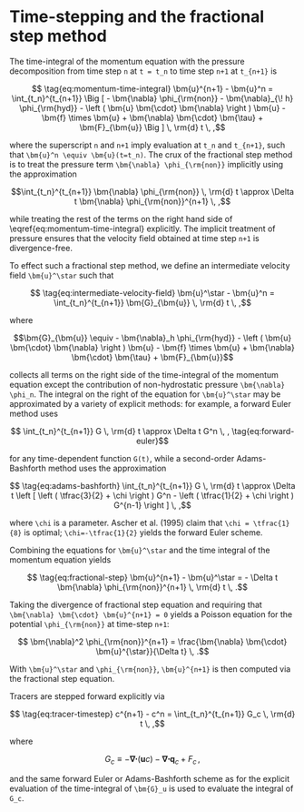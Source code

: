 # Time-stepping and the fractional step method

The time-integral of the momentum equation with the pressure decomposition from time step ``n`` at ``t = t_n`` 
to time step ``n+1`` at ``t_{n+1}`` is
```math
    \tag{eq:momentum-time-integral}
    \bm{u}^{n+1} - \bm{u}^n = 
        \int_{t_n}^{t_{n+1}} \Big [ - \bm{\nabla} \phi_{\rm{non}} 
                                    - \bm{\nabla}_{\! h} \phi_{\rm{hyd}} 
                                    - \left ( \bm{u} \bm{\cdot} \bm{\nabla} \right ) \bm{u} 
                                    - \bm{f} \times \bm{u} 
                                    + \bm{\nabla} \bm{\cdot} \bm{\tau} 
                                    + \bm{F}_{\bm{u}} \Big ] \, \rm{d} t \, ,
```
where the superscript ``n`` and ``n+1`` imply evaluation at ``t_n`` and ``t_{n+1}``, 
such that ``\bm{u}^n \equiv \bm{u}(t=t_n)``.
The crux of the fractional step method is to treat the pressure term 
``\bm{\nabla} \phi_{\rm{non}}`` implicitly using the approximation
```math
\int_{t_n}^{t_{n+1}} \bm{\nabla} \phi_{\rm{non}} \, \rm{d} t \approx 
    \Delta t \bm{\nabla} \phi_{\rm{non}}^{n+1} \, ,
```
while treating the rest of the terms on the right hand side of \eqref{eq:momentum-time-integral} explicitly.
The implicit treatment of pressure ensures that the velocity field obtained at time step ``n+1`` is divergence-free.

To effect such a fractional step method, we define an intermediate velocity field ``\bm{u}^\star`` such that
```math
    \tag{eq:intermediate-velocity-field}
    \bm{u}^\star - \bm{u}^n = \int_{t_n}^{t_{n+1}} \bm{G}_{\bm{u}} \, \rm{d} t \, ,
```
where
```math
\bm{G}_{\bm{u}} \equiv - \bm{\nabla}_h \phi_{\rm{hyd}} 
                       - \left ( \bm{u} \bm{\cdot} \bm{\nabla} \right ) \bm{u} 
                       - \bm{f} \times \bm{u} 
                       + \bm{\nabla} \bm{\cdot} \bm{\tau} 
                       + \bm{F}_{\bm{u}}
```
collects all terms on the right side of the time-integral of the momentum equation except the contribution 
of non-hydrostatic pressure ``\bm{\nabla} \phi_n``.
The integral on the right of the equation for ``\bm{u}^\star`` may be approximated by a variety of 
explicit methods: for example, a forward Euler method uses
```math
    \int_{t_n}^{t_{n+1}} G \, \rm{d} t \approx \Delta t G^n \, ,
    \tag{eq:forward-euler}
```
for any time-dependent function ``G(t)``, while a second-order Adams-Bashforth method uses the approximation
```math
    \tag{eq:adams-bashforth}
    \int_{t_n}^{t_{n+1}} G \, \rm{d} t \approx 
        \Delta t \left [ \left ( \tfrac{3}{2} + \chi \right ) G^n 
        - \left ( \tfrac{1}{2} + \chi \right ) G^{n-1} \right ] \, ,
```
where ``\chi`` is a parameter. Ascher et al. (1995) claim that ``\chi = \tfrac{1}{8}`` is optimal; 
``\chi=-\tfrac{1}{2}`` yields the forward Euler scheme.

Combining the equations for ``\bm{u}^\star`` and the time integral of the momentum equation yields
```math
    \tag{eq:fractional-step}
    \bm{u}^{n+1} - \bm{u}^\star = - \Delta t \bm{\nabla} \phi_{\rm{non}}^{n+1} \, \rm{d} t \, .
```
Taking the divergence of fractional step equation and requiring that 
``\bm{\nabla} \bm{\cdot} \bm{u}^{n+1} = 0`` yields a Poisson equation for the potential 
``\phi_{\rm{non}}`` at time-step ``n+1``:
```math
    \bm{\nabla}^2 \phi_{\rm{non}}^{n+1} = \frac{\bm{\nabla} \bm{\cdot} \bm{u}^{\star}}{\Delta t} \, .
```
With ``\bm{u}^\star`` and ``\phi_{\rm{non}}``, ``\bm{u}^{n+1}`` is then computed via the fractional step equation.

Tracers are stepped forward explicitly via
```math
    \tag{eq:tracer-timestep}
    c^{n+1} - c^n = \int_{t_n}^{t_{n+1}} G_c \, \rm{d} t \, ,
```
where 
```math
    G_c \equiv - \bm{\nabla} \bm{\cdot} \left ( \bm{u} c \right ) - \bm{\nabla} \bm{\cdot} \bm{q}_c + F_c \, ,
```
and the same forward Euler or Adams-Bashforth scheme as for the explicit evaluation of the time-integral of
``\bm{G}_u`` is used to evaluate the integral of ``G_c``.
